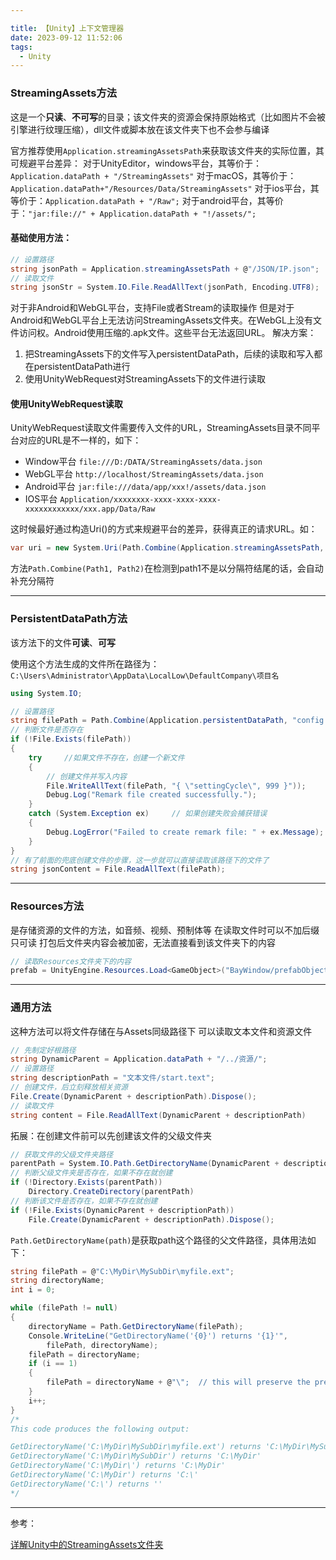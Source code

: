 ```yaml
---

title: 【Unity】上下文管理器
date: 2023-09-12 11:52:06
tags:
  - Unity
---
```


### StreamingAssets方法

这是一个**只读**、**不可写**的目录；该文件夹的资源会保持原始格式（比如图片不会被引擎进行纹理压缩），dll文件或脚本放在该文件夹下也不会参与编译

官方推荐使用`Application.streamingAssetsPath`来获取该文件夹的实际位置，其可规避平台差异：
对于UnityEditor，windows平台，其等价于：`Application.dataPath + "/StreamingAssets"`
对于macOS，其等价于：`Application.dataPath+"/Resources/Data/StreamingAssets"`
对于ios平台，其等价于：`Application.dataPath + "/Raw";`
对于android平台，其等价于：`"jar:file://" + Application.dataPath + "!/assets/";`

#### 基础使用方法：

```C#
// 设置路径
string jsonPath = Application.streamingAssetsPath + @"/JSON/IP.json";
// 读取文件
string jsonStr = System.IO.File.ReadAllText(jsonPath, Encoding.UTF8);
```

对于非Android和WebGL平台，支持File或者Stream的读取操作
但是对于Android和WebGL平台上无法访问StreamingAssets文件夹。在WebGL上没有文件访问权。Android使用压缩的.apk文件。这些平台无法返回URL。
解决方案：

1. 把StreamingAssets下的文件写入persistentDataPath，后续的读取和写入都在persistentDataPath进行
2. 使用UnityWebRequest对StreamingAssets下的文件进行读取

#### 使用UnityWebRequest读取

UnityWebRequest读取文件需要传入文件的URL，StreamingAssets目录不同平台对应的URL是不一样的，如下：

- Window平台 `file:///D:/DATA/StreamingAssets/data.json`
- WebGL平台 `http://localhost/StreamingAssets/data.json`
- Android平台 `jar:file:///data/app/xxx!/assets/data.json`
- IOS平台 `Application/xxxxxxxx-xxxx-xxxx-xxxx-xxxxxxxxxxxx/xxx.app/Data/Raw`

这时候最好通过构造Uri()的方式来规避平台的差异，获得真正的请求URL。如：

```C#
var uri = new System.Uri(Path.Combine(Application.streamingAssetsPath, "data.json")).AbsoluteUri;
```

方法`Path.Combine(Path1, Path2)`在检测到path1不是以分隔符结尾的话，会自动补充分隔符

---

### PersistentDataPath方法

该方法下的文件**可读**、**可写**

使用这个方法生成的文件所在路径为：`C:\Users\Administrator\AppData\LocalLow\DefaultCompany\项目名`

```C#
using System.IO;

// 设置路径
string filePath = Path.Combine(Application.persistentDataPath, "config.json");
// 判断文件是否存在
if (!File.Exists(filePath))
{
    try		//如果文件不存在，创建一个新文件
    {
        // 创建文件并写入内容
        File.WriteAllText(filePath, "{ \"settingCycle\", 999 }"));
        Debug.Log("Remark file created successfully.");
    }
    catch (System.Exception ex)		// 如果创建失败会捕获错误
    {
        Debug.LogError("Failed to create remark file: " + ex.Message);
    } 
}
// 有了前面的兜底创建文件的步骤，这一步就可以直接读取该路径下的文件了
string jsonContent = File.ReadAllText(filePath);
```



---

### Resources方法

是存储资源的文件的方法，如音频、视频、预制体等
在读取文件时可以不加后缀
只可读
打包后文件夹内容会被加密，无法直接看到该文件夹下的内容

```C#
// 读取Resources文件夹下的内容
prefab = UnityEngine.Resources.Load<GameObject>("BayWindow/prefabObject");
```



---

### 通用方法

这种方法可以将文件存储在与Assets同级路径下
可以读取文本文件和资源文件

```C#
// 先制定好根路径
string DynamicParent = Application.dataPath + "/../资源/";
// 设置路径
string descriptionPath = "文本文件/start.text";
// 创建文件，后立刻释放相关资源
File.Create(DynamicParent + descriptionPath).Dispose();
// 读取文件
string content = File.ReadAllText(DynamicParent + descriptionPath)
```

拓展：在创建文件前可以先创建该文件的父级文件夹

```C#
// 获取文件的父级文件夹路径
parentPath = System.IO.Path.GetDirectoryName(DynamicParent + descriptionPath);
// 判断父级文件夹是否存在，如果不存在就创建
if (!Directory.Exists(parentPath))
    Directory.CreateDirectory(parentPath)
// 判断该文件是否存在，如果不存在就创建
if (!File.Exists(DynamicParent + descriptionPath))
    File.Create(DynamicParent + descriptionPath).Dispose();
```

`Path.GetDirectoryName(path)`是获取path这个路径的父文件路径，具体用法如下：

```C#
string filePath = @"C:\MyDir\MySubDir\myfile.ext";
string directoryName;
int i = 0;

while (filePath != null)
{
    directoryName = Path.GetDirectoryName(filePath);
    Console.WriteLine("GetDirectoryName('{0}') returns '{1}'",
        filePath, directoryName);
    filePath = directoryName;
    if (i == 1)
    {
        filePath = directoryName + @"\";  // this will preserve the previous path
    }
    i++;
}
/*
This code produces the following output:

GetDirectoryName('C:\MyDir\MySubDir\myfile.ext') returns 'C:\MyDir\MySubDir'
GetDirectoryName('C:\MyDir\MySubDir') returns 'C:\MyDir'
GetDirectoryName('C:\MyDir\') returns 'C:\MyDir'
GetDirectoryName('C:\MyDir') returns 'C:\'
GetDirectoryName('C:\') returns ''
*/
```



---

参考：

[详解Unity中的StreamingAssets文件夹](https://blog.csdn.net/iningwei/article/details/89097130)

